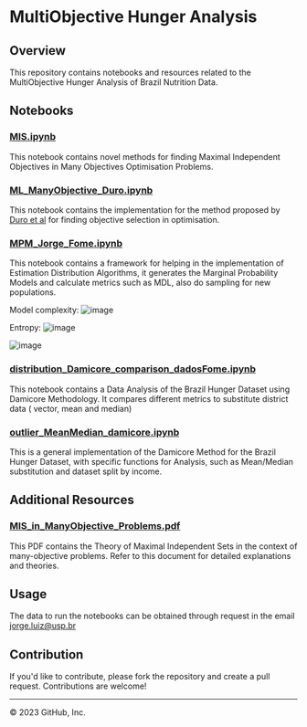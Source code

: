 # MultiObjective Hunger Analysis

## Overview

This repository contains notebooks and resources related to the MultiObjective Hunger Analysis of Brazil Nutrition Data.

## Notebooks

### [MIS.ipynb](MIS.ipynb)

This notebook contains novel methods for finding Maximal Independent Objectives in Many Objectives Optimisation Problems.

### [ML_ManyObjective_Duro.ipynb](ML_ManyObjective_Duro.ipynb)

This notebook contains the implementation for the method proposed by [Duro et al](https://bibbase.org/network/publication/duro-saxena-deb-zhang-machinelearningbaseddecisionsupportformanyobjectiveoptimizationproblems-2014) for finding objective selection in optimisation.

### [MPM_Jorge_Fome.ipynb](MPM_Jorge_Fome.ipynb)

This notebook contains a framework for helping in the implementation of Estimation Distribution Algorithms, it generates the Marginal Probability Models and calculate metrics such as MDL, also do sampling for new populations.

Model complexity:
![image](https://github.com/JorgeLuizFranco/MultiObjectiveHungerAnalysis/assets/63986301/eb1c533f-02ee-4fe2-b033-21af21326711)

Entropy:
![image](https://github.com/JorgeLuizFranco/MultiObjectiveHungerAnalysis/assets/63986301/2a8393a6-e4dd-4b82-a86e-16e77eb4bf79)

![image](https://github.com/JorgeLuizFranco/MultiObjectiveHungerAnalysis/assets/63986301/2385fa09-0e11-4ccf-a074-876ac1e405cb)


### [distribution_Damicore_comparison_dadosFome.ipynb](distribution_Damicore_comparison_dadosFome.ipynb)

This notebook contains a Data Analysis of the Brazil Hunger Dataset using Damicore Methodology. It compares different metrics to substitute district data ( vector, mean and median)

### [outlier_MeanMedian_damicore.ipynb](outlier_MeanMedian_damicore.ipynb)

This is a general implementation of the Damicore Method for the Brazil Hunger Dataset, with specific functions for Analysis, such as Mean/Median substitution and dataset split by income.

## Additional Resources

### [MIS_in_ManyObjective_Problems.pdf](MIS_in_ManyObjective_Problems.pdf)

This PDF contains the Theory of Maximal Independent Sets in the context of many-objective problems. Refer to this document for detailed explanations and theories.

## Usage

The data to run the notebooks can be obtained through request in the email [jorge.luiz@usp.br](jorge.luiz@usp.br)

## Contribution

If you'd like to contribute, please fork the repository and create a pull request. Contributions are welcome!



---
© 2023 GitHub, Inc.
